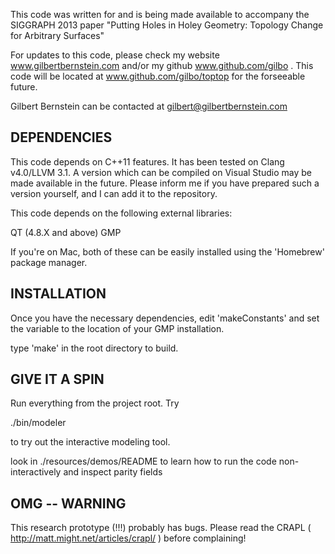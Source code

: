 This code was written for and is being made available to accompany the SIGGRAPH 2013 paper "Putting Holes in Holey Geometry: Topology Change for Arbitrary Surfaces"

For updates to this code, please check my website www.gilbertbernstein.com and/or my github www.github.com/gilbo .  This code will be located at www.github.com/gilbo/toptop for the forseeable future.

Gilbert Bernstein can be contacted at gilbert@gilbertbernstein.com


DEPENDENCIES
------------

This code depends on C++11 features.  It has been tested on Clang v4.0/LLVM 3.1.  A version which can be compiled on Visual Studio may be made available in the future.  Please inform me if you have prepared such a version yourself, and I can add it to the repository.

This code depends on the following external libraries:

QT (4.8.X and above)
GMP

If you're on Mac, both of these can be easily installed using the 'Homebrew' package manager.


INSTALLATION
------------

Once you have the necessary dependencies, edit 'makeConstants' and set the variable to the location of your GMP installation.

type 'make' in the root directory to build.


GIVE IT A SPIN
--------------

Run everything from the project root.  Try

./bin/modeler

to try out the interactive modeling tool.

look in ./resources/demos/README to learn how to run the code non-interactively and inspect parity fields


OMG -- WARNING
--------------

This research prototype (!!!) probably has bugs.  Please read the CRAPL ( http://matt.might.net/articles/crapl/ ) before complaining!

